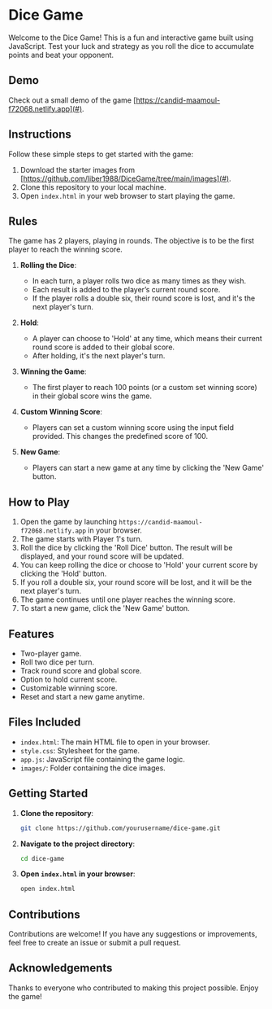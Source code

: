 # Dice Game

Welcome to the Dice Game! This is a fun and interactive game built using JavaScript. Test your luck and strategy as you roll the dice to accumulate points and beat your opponent.

## Demo

Check out a small demo of the game [https://candid-maamoul-f72068.netlify.app](#).

## Instructions

Follow these simple steps to get started with the game:

1. Download the starter images from [https://github.com/liber1988/DiceGame/tree/main/images](#).
2. Clone this repository to your local machine.
3. Open `index.html` in your web browser to start playing the game.

## Rules

The game has 2 players, playing in rounds. The objective is to be the first player to reach the winning score.

1. **Rolling the Dice**:

   - In each turn, a player rolls two dice as many times as they wish.
   - Each result is added to the player’s current round score.
   - If the player rolls a double six, their round score is lost, and it's the next player's turn.

2. **Hold**:

   - A player can choose to 'Hold' at any time, which means their current round score is added to their global score.
   - After holding, it's the next player's turn.

3. **Winning the Game**:

   - The first player to reach 100 points (or a custom set winning score) in their global score wins the game.

4. **Custom Winning Score**:

   - Players can set a custom winning score using the input field provided. This changes the predefined score of 100.

5. **New Game**:
   - Players can start a new game at any time by clicking the 'New Game' button.

## How to Play

1. Open the game by launching `https://candid-maamoul-f72068.netlify.app` in your browser.
2. The game starts with Player 1's turn.
3. Roll the dice by clicking the 'Roll Dice' button. The result will be displayed, and your round score will be updated.
4. You can keep rolling the dice or choose to 'Hold' your current score by clicking the 'Hold' button.
5. If you roll a double six, your round score will be lost, and it will be the next player's turn.
6. The game continues until one player reaches the winning score.
7. To start a new game, click the 'New Game' button.

## Features

- Two-player game.
- Roll two dice per turn.
- Track round score and global score.
- Option to hold current score.
- Customizable winning score.
- Reset and start a new game anytime.

## Files Included

- `index.html`: The main HTML file to open in your browser.
- `style.css`: Stylesheet for the game.
- `app.js`: JavaScript file containing the game logic.
- `images/`: Folder containing the dice images.

## Getting Started

1. **Clone the repository**:
   ```bash
   git clone https://github.com/yourusername/dice-game.git
   ```
2. **Navigate to the project directory**:
   ```bash
   cd dice-game
   ```
3. **Open `index.html` in your browser**:
   ```bash
   open index.html
   ```

## Contributions

Contributions are welcome! If you have any suggestions or improvements, feel free to create an issue or submit a pull request.

## Acknowledgements

Thanks to everyone who contributed to making this project possible. Enjoy the game!
